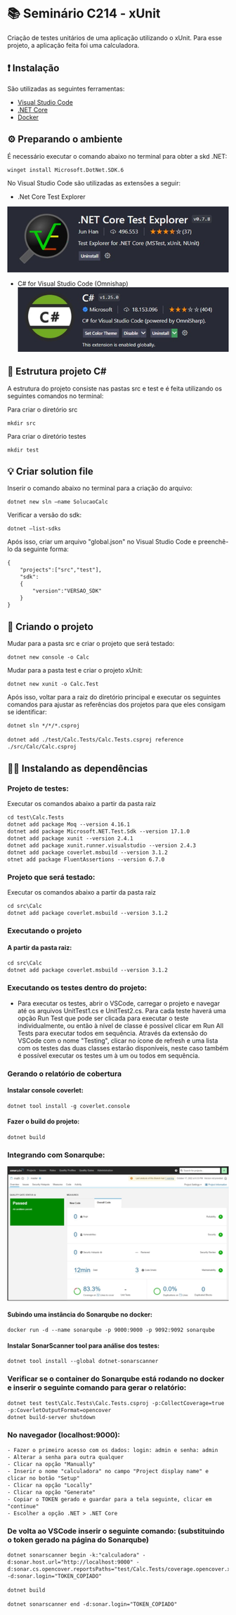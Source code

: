 # 📚 Seminário C214 - xUnit

Criação de testes unitários de uma aplicação utilizando o xUnit. Para esse projeto, a aplicação feita foi uma calculadora.

## ❗ Instalação

São utilizadas as seguintes ferramentas:
- [Visual Studio Code](https://code.visualstudio.com/download)
- [.NET Core](https://learn.microsoft.com/pt-br/dotnet/core/install/windows?tabs=net60)
- [Docker](https://docs.docker.com/desktop/install/windows-install/)

## ⚙ Preparando o ambiente

É necessário executar o comando abaixo no terminal para obter a skd .NET:

    winget install Microsoft.DotNet.SDK.6

No Visual Studio Code são utilizadas as extensões a seguir:
- .Net Core Test Explorer

![extensão](imagens/extensao%20dotnetcore.png)
- C# for Visual Studio Code (Omnishap)
![extensão](imagens/extensaocsharp.png)


## 🏢 Estrutura projeto C#

A estrutura do projeto consiste nas pastas src e test e é feita utilizando os seguintes comandos no terminal:

Para criar o diretório src

    mkdir src

Para criar o diretório testes

    mkdir test


## 💡 Criar solution file

Inserir o comando abaixo no terminal para a criação do arquivo:

    dotnet new sln –name SolucaoCalc

Verificar a versão do sdk:

    dotnet –list-sdks

Após isso, criar um arquivo "global.json" no Visual Studio Code e preenchê-lo da seguinte forma:

    {
        "projects":["src","test"],
        "sdk":
        {
            "version":"VERSAO_SDK"
        }
    }

## 🏁 Criando o projeto

Mudar para a pasta src e criar o projeto que será testado:

    dotnet new console -o Calc

Mudar para a pasta test e criar o projeto xUnit:

    dotnet new xunit -o Calc.Test

Após isso, voltar para a raiz do diretório principal e executar os seguintes comandos para ajustar as referências dos projetos para que eles consigam se identificar:

    dotnet sln */*/*.csproj

    dotnet add ./test/Calc.Tests/Calc.Tests.csproj reference ./src/Calc/Calc.csproj

## 👨‍👦 Instalando as dependências

### Projeto de testes:
Executar os comandos abaixo a partir da pasta raiz

    cd test\Calc.Tests
    dotnet add package Moq --version 4.16.1
    dotnet add package Microsoft.NET.Test.Sdk --version 17.1.0
    dotnet add package xunit --version 2.4.1
    dotnet add package xunit.runner.visualstudio --version 2.4.3
    dotnet add package coverlet.msbuild --version 3.1.2
    otnet add package FluentAssertions --version 6.7.0

### Projeto que será testado:
Executar os comandos abaixo a partir da pasta raiz

    cd src\Calc
    dotnet add package coverlet.msbuild --version 3.1.2

### Executando o projeto
#### A partir da pasta raiz:
    cd src\Calc
    dotnet add package coverlet.msbuild --version 3.1.2

### Executando os testes dentro do projeto:
- Para executar os testes, abrir o VSCode, carregar o projeto e navegar até os
arquivos UnitTest1.cs e UnitTest2.cs. Para cada teste haverá uma opção Run Test
que pode ser clicada para executar o teste individualmente, ou então à nível de
classe é possível clicar em Run All Tests para executar todos em sequência.
Através da extensão do VSCode com o nome "Testing", clicar no ícone de refresh e
uma lista com os testes das duas classes estarão disponíveis, neste caso também é
possível executar os testes um à um ou todos em sequência.

### Gerando o relatório de cobertura

#### Instalar console coverlet:
    dotnet tool install -g coverlet.console
#### Fazer o build do projeto:
    dotnet build

### Integrando com Sonarqube:
![sonar](imagens/dashboard.png)
#### Subindo uma instância do Sonarqube no docker:
    docker run -d --name sonarqube -p 9000:9000 -p 9092:9092 sonarqube
#### Instalar SonarScanner tool para análise dos testes:
    dotnet tool install --global dotnet-sonarscanner

### Verificar se o container do Sonarqube está rodando no docker e inserir o seguinte comando para gerar o relatório:
    dotnet test test\Calc.Tests\Calc.Tests.csproj -p:CollectCoverage=true
    -p:CoverletOutputFormat=opencover
    dotnet build-server shutdown

### No navegador (localhost:9000):
    - Fazer o primeiro acesso com os dados: login: admin e senha: admin
    - Alterar a senha para outra qualquer
    - Clicar na opção "Manually"
    - Inserir o nome "calculadora" no campo "Project display name" e clicar no botão "Setup"
    - Clicar na opção "Locally"
    - Clicar na opção "Generate"
    - Copiar o TOKEN gerado e guardar para a tela seguinte, clicar em "continue"
    - Escolher a opção .NET > .NET Core

### De volta ao VSCode inserir o seguinte comando: (substituindo o token gerado na página do Sonarqube)
    dotnet sonarscanner begin -k:"calculadora" -d:sonar.host.url="http://localhost:9000" -d:sonar.cs.opencover.reportsPaths="test/Calc.Tests/coverage.opencover.xml" -d:sonar.login="TOKEN_COPIADO"

    dotnet build

    dotnet sonarscanner end -d:sonar.login="TOKEN_COPIADO"
